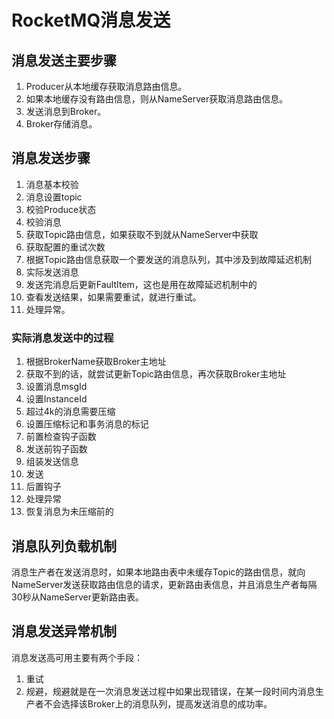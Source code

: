 # RocketMQ消息发送
## 消息发送主要步骤
1. Producer从本地缓存获取消息路由信息。
2. 如果本地缓存没有路由信息，则从NameServer获取消息路由信息。
3. 发送消息到Broker。
4. Broker存储消息。

## 消息发送步骤
1. 消息基本校验
2. 消息设置topic
3. 校验Produce状态
4. 校验消息
5. 获取Topic路由信息，如果获取不到就从NameServer中获取
6. 获取配置的重试次数
7. 根据Topic路由信息获取一个要发送的消息队列，其中涉及到故障延迟机制
8. 实际发送消息
9. 发送完消息后更新FaultItem，这也是用在故障延迟机制中的
10. 查看发送结果，如果需要重试，就进行重试。
11. 处理异常。
### 实际消息发送中的过程
1. 根据BrokerName获取Broker主地址
2. 获取不到的话，就尝试更新Topic路由信息，再次获取Broker主地址
3. 设置消息msgId
4. 设置InstanceId
5. 超过4k的消息需要压缩
6. 设置压缩标记和事务消息的标记
7. 前置检查钩子函数
8. 发送前钩子函数
9. 组装发送信息
10. 发送
11. 后置钩子
12. 处理异常
13. 恢复消息为未压缩前的

## 消息队列负载机制
消息生产者在发送消息时，如果本地路由表中未缓存Topic的路由信息，就向NameServer发送获取路由信息的请求，更新路由表信息，并且消息生产者每隔30秒从NameServer更新路由表。
## 消息发送异常机制
消息发送高可用主要有两个手段：

1. 重试
2. 规避，规避就是在一次消息发送过程中如果出现错误，在某一段时间内消息生产者不会选择该Broker上的消息队列，提高发送消息的成功率。